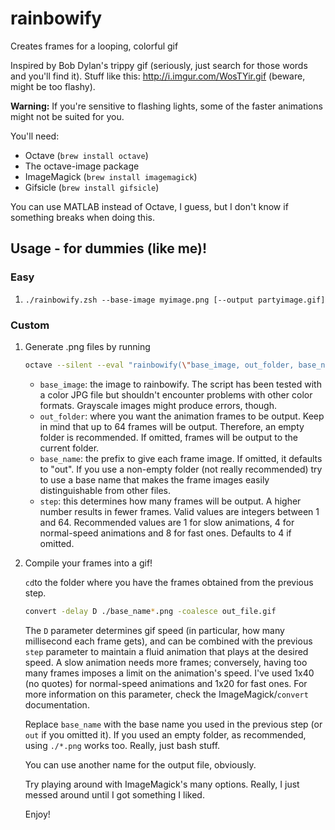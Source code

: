 # rainbowify
Creates frames for a looping, colorful gif

Inspired by Bob Dylan's trippy gif (seriously, just search for those words and
you'll find it). Stuff like this: http://i.imgur.com/WosTYir.gif (beware, might
be too flashy).

**Warning:** If you're sensitive to flashing lights, some of the faster
animations might not be suited for you.

You'll need:

- Octave (`brew install octave`)
- The octave-image package 
- ImageMagick (`brew install imagemagick`)
- Gifsicle (`brew install gifsicle`)

You can use MATLAB instead of Octave, I guess, but I don't know if something
breaks when doing this.

Usage - for dummies (like me)!
------------------------------

### Easy
1. `./rainbowify.zsh --base-image myimage.png [--output partyimage.gif]`

### Custom

1. Generate .png files by running 
    ```bash
    octave --silent --eval "rainbowify(\"base_image, out_folder, base_name, step\")"
    ```

    - `base_image`: the image to rainbowify. The script has been tested with a color
      JPG file but shouldn't encounter problems with other color formats.
      Grayscale images might produce errors, though.
    - `out_folder`: where you want the animation frames to be output. Keep in
      mind that up to 64 frames will be output. Therefore, an empty folder is
      recommended. If omitted, frames will be output to the current folder.
    - `base_name`: the prefix to give each frame image. If omitted, it defaults
      to "out". If you use a non-empty folder (not really recommended) try to
      use a base name that makes the frame images easily distinguishable from
      other files.
    - `step`: this determines how many frames will be output. A higher number
      results in fewer frames. Valid values are integers between 1 and 64. 
      Recommended values are 1 for slow animations, 4 for normal-speed animations
      and 8 for fast ones. Defaults to 4 if omitted.

2. Compile your frames into a gif!

    `cd`to the folder where you have the frames obtained from the previous step.

     ```bash
     convert -delay D ./base_name*.png -coalesce out_file.gif
     ```

     The `D` parameter determines gif speed (in particular, how many millisecond
     each frame gets), and can be combined with the previous `step` parameter to
     maintain a fluid animation that plays at the desired speed. A slow
     animation needs more frames; conversely, having too many frames imposes a
     limit on the animation's speed. I've used 1x40 (no quotes) for normal-speed
     animations and 1x20 for fast ones. For more information on this parameter,
     check the ImageMagick/`convert` documentation.

     Replace `base_name` with the base name you used in the previous step (or
     `out` if you omitted it). If you used an empty folder, as recommended,
     using `./*.png` works too.  Really, just bash stuff. 

     You can use another name for the output file, obviously.

     Try playing around with ImageMagick's many options. Really, I just messed
     around until I got something I liked.

     Enjoy!
